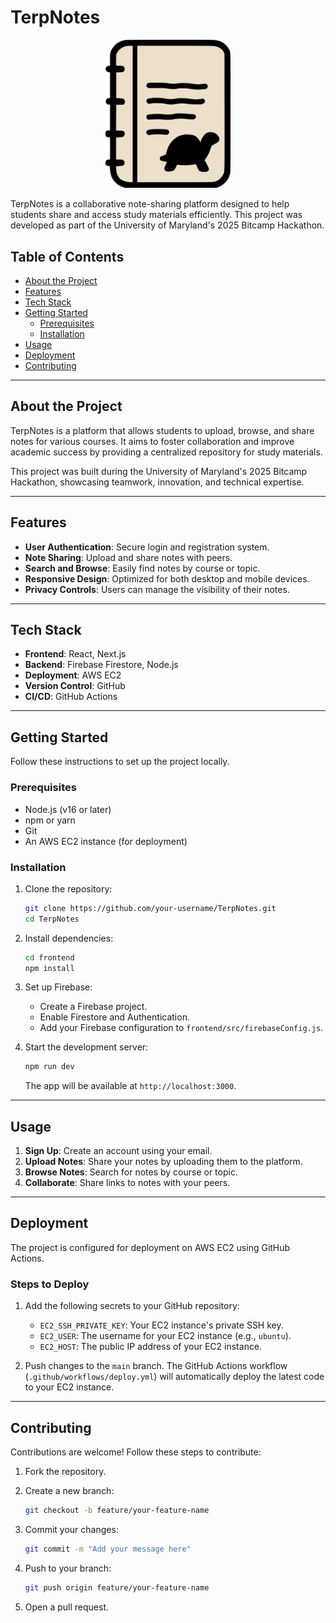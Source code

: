 # TerpNotes


<p align="center">
  <img src="frontend/public/assets/images/logo.svg" alt="TerpNotes Logo" width="200">
</p>

TerpNotes is a collaborative note-sharing platform designed to help students share and access study materials efficiently. This project was developed as part of the University of Maryland's 2025 Bitcamp Hackathon.

## Table of Contents

- [About the Project](#about-the-project)
- [Features](#features)
- [Tech Stack](#tech-stack)
- [Getting Started](#getting-started)
  - [Prerequisites](#prerequisites)
  - [Installation](#installation)
- [Usage](#usage)
- [Deployment](#deployment)
- [Contributing](#contributing)

---

## About the Project

TerpNotes is a platform that allows students to upload, browse, and share notes for various courses. It aims to foster collaboration and improve academic success by providing a centralized repository for study materials.

This project was built during the University of Maryland's 2025 Bitcamp Hackathon, showcasing teamwork, innovation, and technical expertise.

---

## Features

- **User Authentication**: Secure login and registration system.
- **Note Sharing**: Upload and share notes with peers.
- **Search and Browse**: Easily find notes by course or topic.
- **Responsive Design**: Optimized for both desktop and mobile devices.
- **Privacy Controls**: Users can manage the visibility of their notes.

---

## Tech Stack

- **Frontend**: React, Next.js
- **Backend**: Firebase Firestore, Node.js
- **Deployment**: AWS EC2
- **Version Control**: GitHub
- **CI/CD**: GitHub Actions

---

## Getting Started

Follow these instructions to set up the project locally.

### Prerequisites

- Node.js (v16 or later)
- npm or yarn
- Git
- An AWS EC2 instance (for deployment)

### Installation

1. Clone the repository:

   ```bash
   git clone https://github.com/your-username/TerpNotes.git
   cd TerpNotes
   ```

2. Install dependencies:

   ```bash
   cd frontend
   npm install
   ```

3. Set up Firebase:

   - Create a Firebase project.
   - Enable Firestore and Authentication.
   - Add your Firebase configuration to `frontend/src/firebaseConfig.js`.

4. Start the development server:

   ```bash
   npm run dev
   ```

   The app will be available at `http://localhost:3000`.

---

## Usage

1. **Sign Up**: Create an account using your email.
2. **Upload Notes**: Share your notes by uploading them to the platform.
3. **Browse Notes**: Search for notes by course or topic.
4. **Collaborate**: Share links to notes with your peers.

---

## Deployment

The project is configured for deployment on AWS EC2 using GitHub Actions.

### Steps to Deploy

1. Add the following secrets to your GitHub repository:
   - `EC2_SSH_PRIVATE_KEY`: Your EC2 instance's private SSH key.
   - `EC2_USER`: The username for your EC2 instance (e.g., `ubuntu`).
   - `EC2_HOST`: The public IP address of your EC2 instance.

2. Push changes to the `main` branch. The GitHub Actions workflow (`.github/workflows/deploy.yml`) will automatically deploy the latest code to your EC2 instance.

---

## Contributing

Contributions are welcome! Follow these steps to contribute:

1. Fork the repository.
2. Create a new branch:

   ```bash
   git checkout -b feature/your-feature-name
   ```

3. Commit your changes:

   ```bash
   git commit -m "Add your message here"
   ```

4. Push to your branch:

   ```bash
   git push origin feature/your-feature-name
   ```

5. Open a pull request.